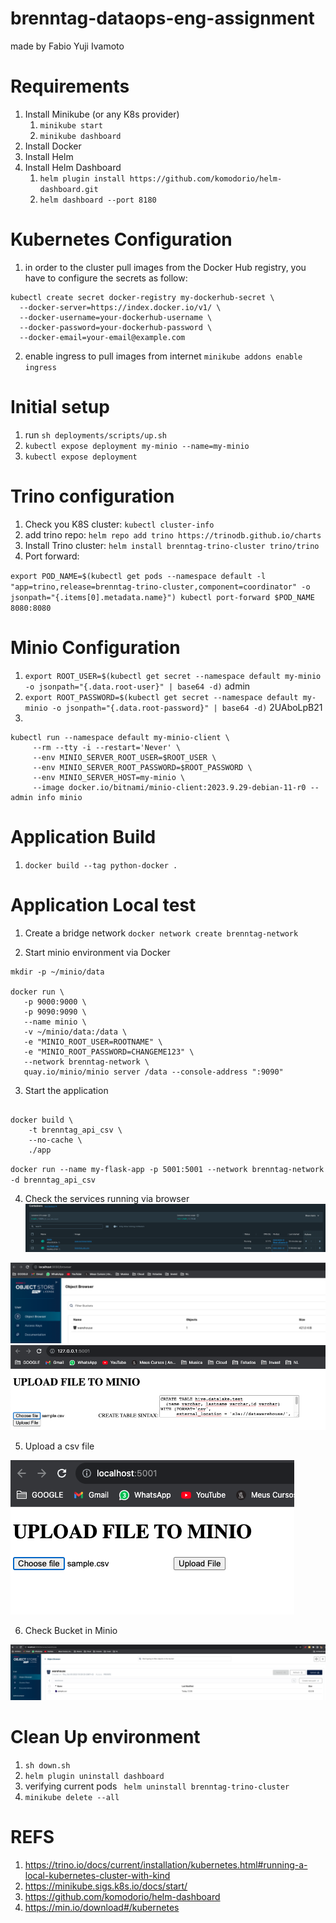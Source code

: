 # brenntag-dataops-eng-assignment
made by Fabio Yuji Ivamoto

# Requirements
1. Install Minikube (or any K8s provider)
   1. `minikube start`
   2. `minikube dashboard`
2. Install Docker
3. Install Helm
4. Install Helm Dashboard
   1. `helm plugin install https://github.com/komodorio/helm-dashboard.git`
   2. `helm dashboard --port 8180`


# Kubernetes Configuration
1. in order to the cluster pull images from the Docker Hub registry, you have to configure the secrets as follow:
```
kubectl create secret docker-registry my-dockerhub-secret \
  --docker-server=https://index.docker.io/v1/ \
  --docker-username=your-dockerhub-username \
  --docker-password=your-dockerhub-password \
  --docker-email=your-email@example.com

```
2. enable ingress to pull images from internet `minikube addons enable ingress`
# Initial setup
1. run `sh deployments/scripts/up.sh`
2. `kubectl expose deployment my-minio --name=my-minio`
3. `kubectl expose deployment`
# Trino configuration
1. Check you K8S cluster: `kubectl cluster-info`
2. add trino repo: `helm repo add trino https://trinodb.github.io/charts`
3. Install Trino cluster: `helm install brenntag-trino-cluster trino/trino`
4. Port forward: 


`export POD_NAME=$(kubectl get pods --namespace default -l "app=trino,release=brenntag-trino-cluster,component=coordinator" -o jsonpath="{.items[0].metadata.name}")
kubectl port-forward $POD_NAME 8080:8080`

# Minio Configuration
1. `export ROOT_USER=$(kubectl get secret --namespace default my-minio -o jsonpath="{.data.root-user}" | base64 -d)`
admin
2. `export ROOT_PASSWORD=$(kubectl get secret --namespace default my-minio -o jsonpath="{.data.root-password}" | base64 -d)`
2UAboLpB21
3. 
``` 
kubectl run --namespace default my-minio-client \ 
     --rm --tty -i --restart='Never' \
     --env MINIO_SERVER_ROOT_USER=$ROOT_USER \
     --env MINIO_SERVER_ROOT_PASSWORD=$ROOT_PASSWORD \
     --env MINIO_SERVER_HOST=my-minio \
     --image docker.io/bitnami/minio-client:2023.9.29-debian-11-r0 -- admin info minio
``` 



# Application Build
1. `docker build --tag python-docker .`

# Application Local test
1. Create a bridge network
`docker network create brenntag-network`

2. Start minio environment via Docker
```
mkdir -p ~/minio/data

docker run \
   -p 9000:9000 \
   -p 9090:9090 \
   --name minio \
   -v ~/minio/data:/data \
   -e "MINIO_ROOT_USER=ROOTNAME" \
   -e "MINIO_ROOT_PASSWORD=CHANGEME123" \
   --network brenntag-network \
   quay.io/minio/minio server /data --console-address ":9090"
```

3. Start the application
```

docker build \
    -t brenntag_api_csv \
    --no-cache \
    ./app

```
`docker run --name my-flask-app -p 5001:5001 --network brenntag-network -d brenntag_api_csv`

4. Check the services running via browser
![local containers](./img/local_containers.png)

![minio browser](./img/minio_browser.png)
![app browser](./img/flask_browser.png)

5. Upload a csv file

![file_uploaded](./img/file_upload.png)


6. Check Bucket in Minio

![bucket_check](./img/bucket_browser.png)


# Clean Up environment
1. `sh down.sh`
2. `helm plugin uninstall dashboard`
3. verifying current pods ` helm uninstall brenntag-trino-cluster`
4. `minikube delete --all
`


# REFS

1. https://trino.io/docs/current/installation/kubernetes.html#running-a-local-kubernetes-cluster-with-kind
2. https://minikube.sigs.k8s.io/docs/start/
3. https://github.com/komodorio/helm-dashboard
4. https://min.io/download#/kubernetes